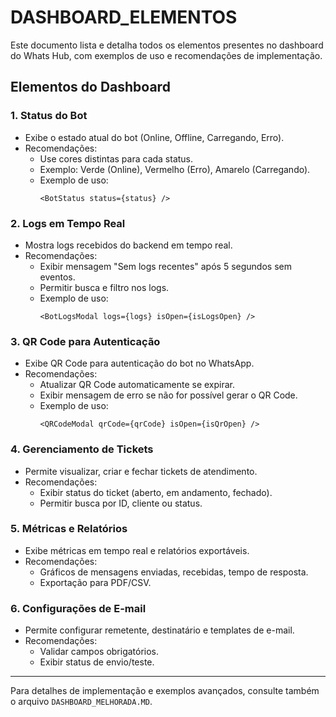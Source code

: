 # DASHBOARD_ELEMENTOS

Este documento lista e detalha todos os elementos presentes no dashboard do Whats Hub, com exemplos de uso e recomendações de implementação.

## Elementos do Dashboard

### 1. Status do Bot
- Exibe o estado atual do bot (Online, Offline, Carregando, Erro).
- Recomendações:
  - Use cores distintas para cada status.
  - Exemplo: Verde (Online), Vermelho (Erro), Amarelo (Carregando).
  - Exemplo de uso:
    ```tsx
    <BotStatus status={status} />
    ```

### 2. Logs em Tempo Real
- Mostra logs recebidos do backend em tempo real.
- Recomendações:
  - Exibir mensagem "Sem logs recentes" após 5 segundos sem eventos.
  - Permitir busca e filtro nos logs.
  - Exemplo de uso:
    ```tsx
    <BotLogsModal logs={logs} isOpen={isLogsOpen} />
    ```

### 3. QR Code para Autenticação
- Exibe QR Code para autenticação do bot no WhatsApp.
- Recomendações:
  - Atualizar QR Code automaticamente se expirar.
  - Exibir mensagem de erro se não for possível gerar o QR Code.
  - Exemplo de uso:
    ```tsx
    <QRCodeModal qrCode={qrCode} isOpen={isQrOpen} />
    ```

### 4. Gerenciamento de Tickets
- Permite visualizar, criar e fechar tickets de atendimento.
- Recomendações:
  - Exibir status do ticket (aberto, em andamento, fechado).
  - Permitir busca por ID, cliente ou status.

### 5. Métricas e Relatórios
- Exibe métricas em tempo real e relatórios exportáveis.
- Recomendações:
  - Gráficos de mensagens enviadas, recebidas, tempo de resposta.
  - Exportação para PDF/CSV.

### 6. Configurações de E-mail
- Permite configurar remetente, destinatário e templates de e-mail.
- Recomendações:
  - Validar campos obrigatórios.
  - Exibir status de envio/teste.

---

Para detalhes de implementação e exemplos avançados, consulte também o arquivo `DASHBOARD_MELHORADA.MD`.
